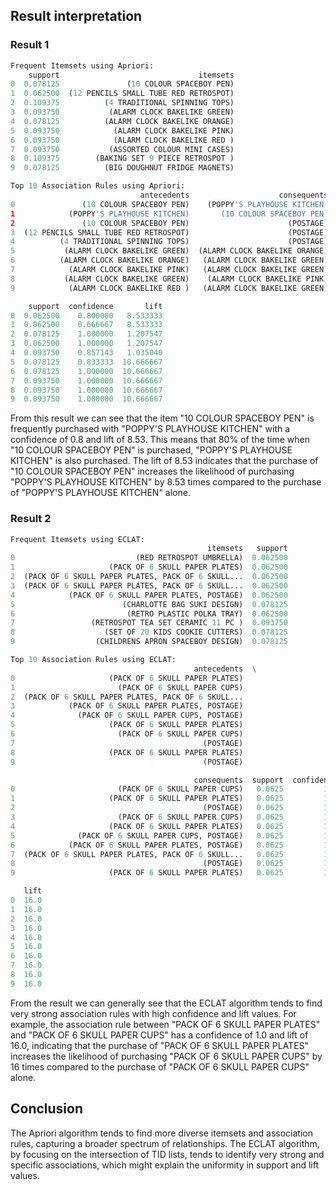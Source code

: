 ## Result interpretation
### Result 1
```python
Frequent Itemsets using Apriori:
    support                               itemsets
0  0.078125               (10 COLOUR SPACEBOY PEN)
1  0.062500  (12 PENCILS SMALL TUBE RED RETROSPOT)
2  0.109375          (4 TRADITIONAL SPINNING TOPS)
3  0.093750           (ALARM CLOCK BAKELIKE GREEN)
4  0.078125          (ALARM CLOCK BAKELIKE ORANGE)
5  0.093750            (ALARM CLOCK BAKELIKE PINK)
6  0.093750            (ALARM CLOCK BAKELIKE RED )
7  0.093750           (ASSORTED COLOUR MINI CASES)
8  0.109375        (BAKING SET 9 PIECE RETROSPOT )
9  0.078125          (BIG DOUGHNUT FRIDGE MAGNETS)

Top 10 Association Rules using Apriori:
                             antecedents                    consequents  \
0               (10 COLOUR SPACEBOY PEN)    (POPPY'S PLAYHOUSE KITCHEN)   
1            (POPPY'S PLAYHOUSE KITCHEN)       (10 COLOUR SPACEBOY PEN)   
2               (10 COLOUR SPACEBOY PEN)                      (POSTAGE)   
3  (12 PENCILS SMALL TUBE RED RETROSPOT)                      (POSTAGE)   
4          (4 TRADITIONAL SPINNING TOPS)                      (POSTAGE)   
5           (ALARM CLOCK BAKELIKE GREEN)  (ALARM CLOCK BAKELIKE ORANGE)   
6          (ALARM CLOCK BAKELIKE ORANGE)   (ALARM CLOCK BAKELIKE GREEN)   
7            (ALARM CLOCK BAKELIKE PINK)   (ALARM CLOCK BAKELIKE GREEN)   
8           (ALARM CLOCK BAKELIKE GREEN)    (ALARM CLOCK BAKELIKE PINK)   
9            (ALARM CLOCK BAKELIKE RED )   (ALARM CLOCK BAKELIKE GREEN)   

    support  confidence       lift  
0  0.062500    0.800000   8.533333  
1  0.062500    0.666667   8.533333  
2  0.078125    1.000000   1.207547  
3  0.062500    1.000000   1.207547  
4  0.093750    0.857143   1.035040  
5  0.078125    0.833333  10.666667  
6  0.078125    1.000000  10.666667  
7  0.093750    1.000000  10.666667  
8  0.093750    1.000000  10.666667  
9  0.093750    1.000000  10.666667  
```
From this result we can see that the item "10 COLOUR SPACEBOY PEN" is frequently purchased with "POPPY'S PLAYHOUSE KITCHEN" with a confidence of 0.8 and lift of 8.53. This means that 80% of the time when "10 COLOUR SPACEBOY PEN" is purchased, "POPPY'S PLAYHOUSE KITCHEN" is also purchased. The lift of 8.53 indicates that the purchase of "10 COLOUR SPACEBOY PEN" increases the likelihood of purchasing "POPPY'S PLAYHOUSE KITCHEN" by 8.53 times compared to the purchase of "POPPY'S PLAYHOUSE KITCHEN" alone.

### Result 2
```python
Frequent Itemsets using ECLAT:
                                            itemsets   support
0                           (RED RETROSPOT UMBRELLA)  0.062500
1                     (PACK OF 6 SKULL PAPER PLATES)  0.062500
2  (PACK OF 6 SKULL PAPER PLATES, PACK OF 6 SKULL...  0.062500
3  (PACK OF 6 SKULL PAPER PLATES, PACK OF 6 SKULL...  0.062500
4            (PACK OF 6 SKULL PAPER PLATES, POSTAGE)  0.062500
5                        (CHARLOTTE BAG SUKI DESIGN)  0.078125
6                         (RETRO PLASTIC POLKA TRAY)  0.062500
7                 (RETROSPOT TEA SET CERAMIC 11 PC )  0.093750
8                    (SET OF 20 KIDS COOKIE CUTTERS)  0.078125
9                  (CHILDRENS APRON SPACEBOY DESIGN)  0.078125

Top 10 Association Rules using ECLAT:
                                         antecedents  \
0                     (PACK OF 6 SKULL PAPER PLATES)   
1                       (PACK OF 6 SKULL PAPER CUPS)   
2  (PACK OF 6 SKULL PAPER PLATES, PACK OF 6 SKULL...   
3            (PACK OF 6 SKULL PAPER PLATES, POSTAGE)   
4              (PACK OF 6 SKULL PAPER CUPS, POSTAGE)   
5                     (PACK OF 6 SKULL PAPER PLATES)   
6                       (PACK OF 6 SKULL PAPER CUPS)   
7                                          (POSTAGE)   
8                     (PACK OF 6 SKULL PAPER PLATES)   
9                                          (POSTAGE)   

                                         consequents  support  confidence  \
0                       (PACK OF 6 SKULL PAPER CUPS)   0.0625         1.0   
1                     (PACK OF 6 SKULL PAPER PLATES)   0.0625         1.0   
2                                          (POSTAGE)   0.0625         1.0   
3                       (PACK OF 6 SKULL PAPER CUPS)   0.0625         1.0   
4                     (PACK OF 6 SKULL PAPER PLATES)   0.0625         1.0   
5              (PACK OF 6 SKULL PAPER CUPS, POSTAGE)   0.0625         1.0   
6            (PACK OF 6 SKULL PAPER PLATES, POSTAGE)   0.0625         1.0   
7  (PACK OF 6 SKULL PAPER PLATES, PACK OF 6 SKULL...   0.0625         1.0   
8                                          (POSTAGE)   0.0625         1.0   
9                     (PACK OF 6 SKULL PAPER PLATES)   0.0625         1.0   

   lift  
0  16.0  
1  16.0  
2  16.0  
3  16.0  
4  16.0  
5  16.0  
6  16.0  
7  16.0  
8  16.0  
9  16.0  
```

From the result we can generally see that the ECLAT algorithm tends to find very strong association rules with high confidence and lift values. For example, the association rule between "PACK OF 6 SKULL PAPER PLATES" and "PACK OF 6 SKULL PAPER CUPS" has a confidence of 1.0 and lift of 16.0, indicating that the purchase of "PACK OF 6 SKULL PAPER PLATES" increases the likelihood of purchasing "PACK OF 6 SKULL PAPER CUPS" by 16 times compared to the purchase of "PACK OF 6 SKULL PAPER CUPS" alone.

## Conclusion
The Apriori algorithm tends to find more diverse itemsets and association rules, capturing a broader spectrum of relationships.
The ECLAT algorithm, by focusing on the intersection of TID lists, tends to identify very strong and specific associations, which might explain the uniformity in support and lift values.